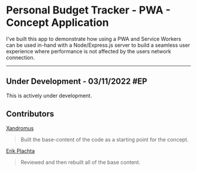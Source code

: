 # Personal Budget Tracker - PWA - Concept Application

I've built this app to demonstrate how using a PWA and Service Workers can be used
in-hand with a Node/Express.js server to build a seamless user experience where
performance is not affected by the users network connection.

---

## Under Development - 03/11/2022 #EP

This is actively under development.

## Contributors

[Xandromus](https://www.github.com/Xandromus)
> Built the base-content of the code as a starting point for the concept.

[Erik Plachta](https://www.github.com/erikplachta)
> Reviewed and then rebuilt all of the base content.
